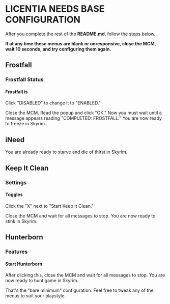 # LICENTIA NEEDS BASE CONFIGURATION

After you complete the rest of the **README.md**, follow the steps below.

**If at any time these menus are blank or unresponsive, close the MCM, wait 10 seconds, and try configuring them again.**

## Frostfall

### Frostfall Status

#### Frostfall is

Click "DISABLED" to change it to "ENABLED."

Close the MCM. Read the popup and click "OK." Now you must wait until a message appears reading "COMPLETED: FROSTFALL." You are now ready to freeze in Skyrim.

## iNeed

You are already ready to starve and die of thirst in Skyrim.

## Keep It Clean

### Settings

#### Toggles

Click the "X" next to "Start Keep It Clean."

Close the MCM and wait for all messages to stop. You are now ready to stink in Skyrim.

## Hunterborn

### Features

#### Start Hunterborn

After clicking this, close the MCM and wait for all messages to stop. You are now ready to hunt game in Skyrim.

That's the "bare minimum" configuration. Feel free to tweak any of the menus to suit your playstyle.
